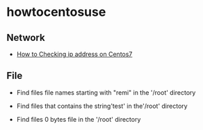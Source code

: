 # howtocentosuse


## Network
- [How to Checking ip address on Centos7](./how_to_checking_ip_address.md)  


## File
- Find files file names starting with "remi" in the '/root' directory

- Find files that contains the string'test' in the'/root' directory

- Find files 0 bytes file in the '/root' directory
